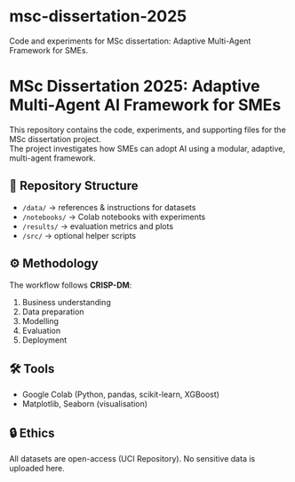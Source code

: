 # msc-dissertation-2025
Code and experiments for MSc dissertation: Adaptive Multi-Agent Framework for SMEs.


# MSc Dissertation 2025: Adaptive Multi-Agent AI Framework for SMEs  

This repository contains the code, experiments, and supporting files for the MSc dissertation project.  
The project investigates how SMEs can adopt AI using a modular, adaptive, multi-agent framework.  

## 📂 Repository Structure
- `/data/` → references & instructions for datasets  
- `/notebooks/` → Colab notebooks with experiments  
- `/results/` → evaluation metrics and plots  
- `/src/` → optional helper scripts  

## ⚙️ Methodology
The workflow follows **CRISP-DM**:  
1. Business understanding  
2. Data preparation  
3. Modelling  
4. Evaluation  
5. Deployment  

## 🛠️ Tools
- Google Colab (Python, pandas, scikit-learn, XGBoost)  
- Matplotlib, Seaborn (visualisation)  

## 🔒 Ethics
All datasets are open-access (UCI Repository). No sensitive data is uploaded here.  
